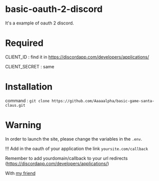 # basic-oauth-2-discord
It's a example of oauth 2 discord.

# Required
CLIENT_ID : find it in https://discordapp.com/developers/applications/

CLIENT_SECRET : same

# Installation
command : `git clone https://github.com/Aaaaalpha/basic-game-santa-claus.git`

# Warning
In order to launch the site, please change the variables in the `.env`.

!!! Add in the oauth of your application the link `yoursite.com/callback`

Remember to add yourdomain/callback to your url redirects (https://discordapp.com/developers/applications/)

<p>With <a href="https://github.com/http-x-forwarded-for">my friend</a></p>

